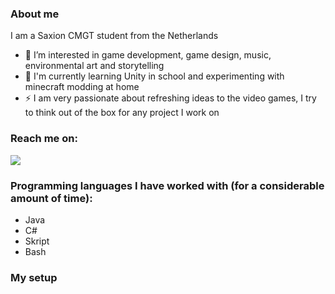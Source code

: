 ### About me
I am a Saxion CMGT student from the Netherlands

- 🔭 I’m interested in game development, game design, music, environmental art and storytelling
- 🌱 I'm currently learning Unity in school and experimenting with minecraft modding at home
- ⚡ I am very passionate about refreshing ideas to the video games, I try to think out of the box for any project I work on

### Reach me on:
<img src="https://img.shields.io/badge/Gmail-D14836?style=for-the-badge&logo=gmail&logoColor=white" />

### Programming languages I have worked with (for a considerable amount of time):
- Java
- C#
- Skript
- Bash

### My setup

